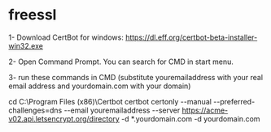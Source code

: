 # freessl
1- Download CertBot for windows:
https://dl.eff.org/certbot-beta-installer-win32.exe

2- Open Command Prompt. You can search for CMD in start menu.

3- run these commands in CMD (substitute youremailaddress with your real email address and yourdomain.com with your domain)

cd C:\Program Files (x86)\Certbot
certbot certonly --manual --preferred-challenges=dns   --email youremailaddress --server https://acme-v02.api.letsencrypt.org/directory -d *.yourdomain.com -d yourdomain.com
